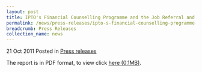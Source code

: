 ```yaml
---
layout: post
title: IPTO's Financial Counselling Programme and the Job Referral and Skills Upgrading Programme - Press release
permalink: /news/press-releases/ipto-s-financial-counselling-programme-and-the-job-referral-and-skills-upgrading-programme-press
breadcrumb: Press Releases
collection_name: news
---
```



21 Oct 2011 Posted in [Press releases](/news/press-releases)


The report is in PDF format, to view click [here (0.1MB)](/files/news/press-releases/2011/10/linkclickcc4f.pdf).

